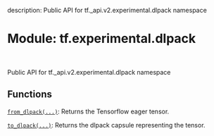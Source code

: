 description: Public API for tf._api.v2.experimental.dlpack namespace

<div itemscope itemtype="http://developers.google.com/ReferenceObject">
<meta itemprop="name" content="tf.experimental.dlpack" />
<meta itemprop="path" content="Stable" />
</div>

# Module: tf.experimental.dlpack

<!-- Insert buttons and diff -->

<table class="tfo-notebook-buttons tfo-api nocontent" align="left">

</table>



Public API for tf._api.v2.experimental.dlpack namespace



## Functions

[`from_dlpack(...)`](../../tf/experimental/dlpack/from_dlpack.md): Returns the Tensorflow eager tensor.

[`to_dlpack(...)`](../../tf/experimental/dlpack/to_dlpack.md): Returns the dlpack capsule representing the tensor.

